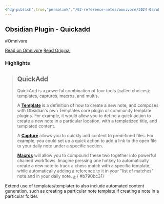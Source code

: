 ```yaml
---
{"dg-publish":true,"permalink":"/02-reference-notes/omnivore/2024-03/obsidian-plugin-quickadd/","title":"Obsidian Plugin - Quickadd\n","metatags":{"description":"QuickAdd is a powerful combination of four tools (called choices) - templates, captures, macros, and multis.","og:image":"https://i.imgur.com/LmCg5HX.png"},"tags":["Obsidian-Plugins","MMW-Dev/Workflow"]}
---
```



## Obsidian Plugin - Quickadd
#Omnivore

[Read on Omnivore](https://omnivore.app/me/https-github-com-chhoumann-quickadd-blob-master-readme-md-18e6c002d5d)
[Read Original](https://github.com/chhoumann/quickadd/blob/master/README.md)

### Highlights

> ## QuickAdd
> 
> [](#quickadd)
> 
> QuickAdd is a powerful combination of four tools (called choices): templates, captures, macros, and multis.
> 
> A [**Template**](https://quickadd.obsidian.guide/docs/Choices/TemplateChoice) is a definition of how to create a new note, and composes with Obsidian's own Templates core plugin or community template plugins. For example, it would allow you to define a quick action to create a new note in a particular location, with a templatized title, and templated content.
> 
> A [**Capture**](https://quickadd.obsidian.guide/docs/Choices/CaptureChoice) allows you to quickly add content to predefined files. For example, you could set up a quick action to add a link to the open file to your daily note under a specific section.
> 
> [**Macros**](https://quickadd.obsidian.guide/docs/Choices/MacroChoice) will allow you to compound these two together into powerful chained workflows. Imagine pressing one hotkey to automatically create a new note to track a chess match with a specific template, while automatically adding a reference to it in your "list of matches" note and in your daily note. [⤴️](https://omnivore.app/me/https-github-com-chhoumann-quickadd-blob-master-readme-md-18e6c002d5d#b790bc31-7078-4f32-b0dd-ea4e509839af) 
{ #b790bc31}


Extend use of templates/templater to also include automated content generation, such as creating a particular note template if creating a note in a particular folder.


